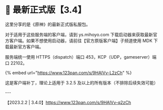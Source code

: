 # 🦝 最新正式版【3.4】

这里分享的是《原神》的最新正式版私服包。

对于适用于这些服务端的客户端，请到 ys.mihoyo.com 下载启动器来获取最新官方客户端。如果不想使用启动器，请前往【官方原版客户端】子频道使用 MDK 下载最新官方客户端。

服务端统一使用 HTTPS（dispatch）端口 453，KCP（UDP，gameserver）端口 22102。

{% embed url="https://www.123pan.com/s/9HAlVv-L2zCh" %}

这是客户端补丁，理论上适用于 3.2.5 及以上的所有版本（不排除后续失效可能）

\---

【2023.2.2 | 3.4.0】https://www.123pan.com/s/9HAlVv-q2zCh
